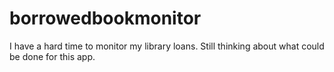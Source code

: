 # borrowedbookmonitor
I have a hard time to monitor my library loans. 
Still thinking about what could be done for this app.

